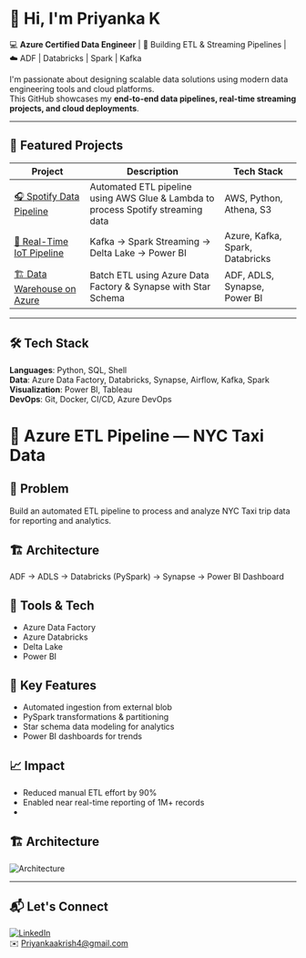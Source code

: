 # 👋 Hi, I'm Priyanka K  
💻 **Azure Certified Data Engineer** | 🧠 Building ETL & Streaming Pipelines | ☁️ ADF | Databricks | Spark | Kafka  

I'm passionate about designing scalable data solutions using modern data engineering tools and cloud platforms.  
This GitHub showcases my **end-to-end data pipelines, real-time streaming projects, and cloud deployments**.

---

## 🚀 Featured Projects
| Project | Description | Tech Stack |
|--------|-------------|-----------|
| [🎧 Spotify Data Pipeline](https://github.com/priyanka/spotify-etl-pipeline) | Automated ETL pipeline using AWS Glue & Lambda to process Spotify streaming data | AWS, Python, Athena, S3 |
| [📡 Real-Time IoT Pipeline](https://github.com/priyanka/iot-streaming-pipeline) | Kafka → Spark Streaming → Delta Lake → Power BI | Azure, Kafka, Spark, Databricks |
| [🏗️ Data Warehouse on Azure](https://github.com/priyanka/azure-etl-pipeline) | Batch ETL using Azure Data Factory & Synapse with Star Schema | ADF, ADLS, Synapse, Power BI |

---

## 🛠️ Tech Stack
**Languages**: Python, SQL, Shell  
**Data**: Azure Data Factory, Databricks, Synapse, Airflow, Kafka, Spark  
**Visualization**: Power BI, Tableau  
**DevOps**: Git, Docker, CI/CD, Azure DevOps
# 🚖 Azure ETL Pipeline — NYC Taxi Data

## 📝 Problem
Build an automated ETL pipeline to process and analyze NYC Taxi trip data for reporting and analytics.

## 🏗 Architecture
ADF → ADLS → Databricks (PySpark) → Synapse → Power BI Dashboard

## 🧰 Tools & Tech
- Azure Data Factory  
- Azure Databricks  
- Delta Lake  
- Power BI

## 🚀 Key Features
- Automated ingestion from external blob  
- PySpark transformations & partitioning  
- Star schema data modeling for analytics  
- Power BI dashboards for trends

## 📈 Impact
- Reduced manual ETL effort by 90%  
- Enabled near real-time reporting of 1M+ records
- 
## 🏗 Architecture
![Architecture](./architecture.png)

---

## 📬 Let's Connect
[![LinkedIn](https://img.shields.io/badge/LinkedIn-blue?style=for-the-badge&logo=linkedin)](https://www.linkedin.com/in/priyanka-k-priya)  
✉️ Priyankaakrish4@gmail.com
